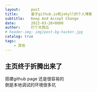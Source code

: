 ```yaml
---
layout:     post
title:      基于github.io和jekyll的个人博客
subtitle:   Keep And Accept Change
date:       2022-03-28+0800
author:     打个大西瓜
# header-img: img/post-bg-hacker.jpg
catalog: true
tags:
    - 其他
---
```


## 主页终于折腾出来了
搭建github page 还是很容易的  
倒是本地调试的环境很多坑